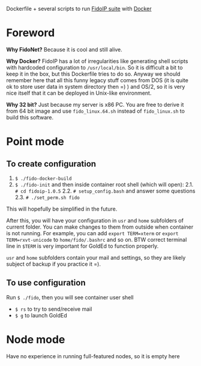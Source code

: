 Dockerfile + several scripts
to run [FidoIP suite](https://sourceforge.net/projects/fidoip/)
with [Docker](https://www.docker.com/)

# Foreword

**Why FidoNet?** Because it is cool and still alive.

**Why Docker?** FidoIP has a lot of irregularities like generating shell scripts
with hardcoded configuration to `/usr/local/bin`. So it is difficult a bit
to keep it in the box, but this Dockerfile tries to do so. Anyway we should
remember here that all this funny legacy stuff comes from DOS (it is quite ok
to store user data in system directory then =) ) and OS/2, so it is
very nice itself that it can be deployed in Unix-like environment.

**Why 32 bit?** Just because my server is x86 PC. You are free to derive it from 64 bit
image and use `fido_linux.64.sh` instead of `fido_linux.sh` to build this software.

# Point mode

## To create configuration

1. `$ ./fido-docker-build`
2. `$ ./fido-init` and then inside container root shell (which will open):
    2.1. `# cd fidoip-1.0.5`
    2.2. `# setup_config.bash` and answer some questions
    2.3. `# ./set_perm.sh fido`

This will hopefully be simplified in the future.

After this, you will have your configuration in `usr` and `home` subfolders of current folder.
You can make changes to them from outside when container is not running.
For example, you can add `export TERM=xterm` or `export TERM=rxvt-unicode`
to `home/fido/.bashrc` and so on. BTW correct terminal line in `$TERM` is very
important for GoldEd to function properly.

`usr` and `home` subfolders contain your mail and settings,
so they are likely subject of backup if you practice it =).

## To use configuration

Run `$ ./fido`, then you will see container user shell

* `$ rs` to try to send/receive mail
* `$ g` to launch GoldEd

# Node mode

Have no experience in running full-featured nodes, so it is empty here
